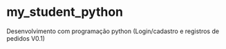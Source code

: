 # my_student_python
Desenvolvimento com programação python (Login/cadastro e registros 
de pedidos V0.1)
